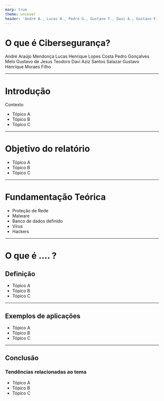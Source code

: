 ```yaml
---
marp: true
theme: uncover
header: 'André A., Lucas H., Pedro G., Gustavo T., Davi A., Gustavo F.'
---
```


# O que é Cibersegurança?

André Araújo Mendonça
Lucas Henrique Lopes Costa
Pedro Gonçalves Melo
Gustavo de Jesus Teodoro
Davi Aziz Santos Salazar
Gustavo Henrique Moraes Filho

---

# Introdução
Contexto

* Tópico A
* Tópico B
* Tópico C

---

# Objetivo do relatório

* Tópico A
* Tópico B
* Tópico C

---

# Fundamentação Teórica

* Proteção de Rede
* Malware
* Banco de dados definido
* Vírus
* Hackers

---

# O que é …. ?

## Definição

* Tópico A
* Tópico B
* Tópico C

---

## Exemplos de aplicações

* Tópico A
* Tópico B
* Tópico C

---

## Conclusão
### Tendências relacionadas ao tema

* Tópico A
* Tópico B
* Tópico C
